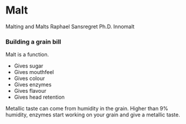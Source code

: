 # Malt

Malting and Malts
Raphael Sansregret Ph.D.
Innomalt

### Building a grain bill

Malt is a function.

- Gives sugar
- Gives mouthfeel
- Gives colour
- Gives enzymes
- Gives flavour
- Gives head retention

Metallic taste can come from humidity in the grain.
Higher than 9% humidity, enzymes start working on your grain and give a metallic taste.
